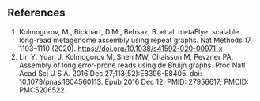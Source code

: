 **References**
----------

1. Kolmogorov, M., Bickhart, D.M., Behsaz, B. et al. metaFlye: scalable long-read metagenome assembly using repeat graphs. Nat Methods 17, 1103–1110 (2020). https://doi.org/10.1038/s41592-020-00971-x
2. Lin Y, Yuan J, Kolmogorov M, Shen MW, Chaisson M, Pevzner PA. Assembly of long error-prone reads using de Bruijn graphs. Proc Natl Acad Sci U S A. 2016 Dec 27;113(52):E8396-E8405. doi: 10.1073/pnas.1604560113. Epub 2016 Dec 12. PMID: 27956617; PMCID: PMC5206522.
